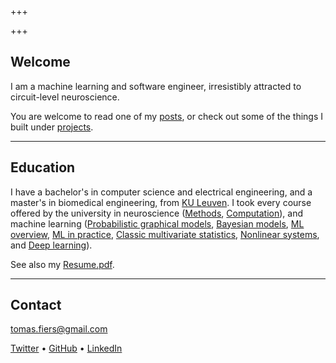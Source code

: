 +++

+++
## Welcome

I am a machine learning and software engineer, irresistibly attracted to
circuit-level neuroscience.

You are welcome to read one of my [posts](/posts), or check out some of the
things I built under [projects](/projects).

***

## Education

I have a bachelor's in computer science and electrical engineering, and a master's in biomedical engineering, from [KU Leuven](https://www.kuleuven.be/english/). I took every course offered by the university in neuroscience 
([Methods](https://onderwijsaanbod.kuleuven.be//2017/syllabi/e/G0U76AE.htm), 
[Computation](https://onderwijsaanbod.kuleuven.be/syllabi/e/H02B3AE.htm)),
and machine learning 
([Probabilistic graphical models](https://onderwijsaanbod.kuleuven.be/syllabi/e/H02D2AE.htm), 
[Bayesian models](https://onderwijsaanbod.kuleuven.be/syllabi/v/e/H05M9AE.htm), 
[ML overview](https://onderwijsaanbod.kuleuven.be/syllabi/e/H02C1AE.htm), 
[ML in practice](https://onderwijsaanbod.kuleuven.be/syllabi/e/H0T25AE.htm), 
[Classic multivariate statistics](https://onderwijsaanbod.kuleuven.be/syllabi/v/e/G0O00AE.htm), 
[Nonlinear systems](https://onderwijsaanbod.kuleuven.be/syllabi/v/e/H0S11AE.htm), 
and [Deep learning](https://onderwijsaanbod.kuleuven.be/syllabi/e/H03V7BE.htm)).

See also my [Resume.pdf](/content/CV.pdf).

***

## Contact

[tomas.fiers@gmail.com](mailto:tomas.fiers@gmail.com)

[Twitter](https://twitter.com/TomasFiers) •
[GitHub](https://github.com/tfiers) •
[LinkedIn](https://www.linkedin.com/in/tomasfiers/)